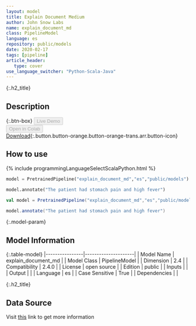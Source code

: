 ```yaml
---
layout: model
title: Explain Document Medium
author: John Snow Labs
name: explain_document_md
class: PipelineModel
language: es
repository: public/models
date: 2020-02-17
tags: [pipeline]
article_header:
   type: cover
use_language_switcher: "Python-Scala-Java"
---
```


{:.h2_title}
## Description 




{:.btn-box}
<button class="button button-orange" disabled>Live Demo</button><br/><button class="button button-orange" disabled>Open in Colab</button><br/>[Download](https://s3.amazonaws.com/auxdata.johnsnowlabs.com/public/models/explain_document_md_es_2.4.0_2.4_1581976836224.zip){:.button.button-orange.button-orange-trans.arr.button-icon}<br/>

## How to use 
<div class="tabs-box" markdown="1">

{% include programmingLanguageSelectScalaPython.html %}

```python
model = PretrainedPipeline("explain_document_md","es","public/models")

model.annotate("The patient had stomach pain and high fever")
```

```scala
val model = PretrainedPipeline("explain_document_md","es","public/models")

model.annotate("The patient had stomach pain and high fever")
```
</div>



{:.model-param}
## Model Information
{:.table-model}
|----------------|---------------------|
| Model Name     | explain_document_md |
| Model Class    | PipelineModel       |
| Dimension      | 2.4                 |
| Compatibility  | 2.4.0               |
| License        | open source         |
| Edition        | public              |
| Inputs         |                     |
| Output         |                     |
| Language       | es                  |
| Case Sensitive | True                |
| Dependencies   |                     |




{:.h2_title}
## Data Source
  
Visit [this]() link to get more information

